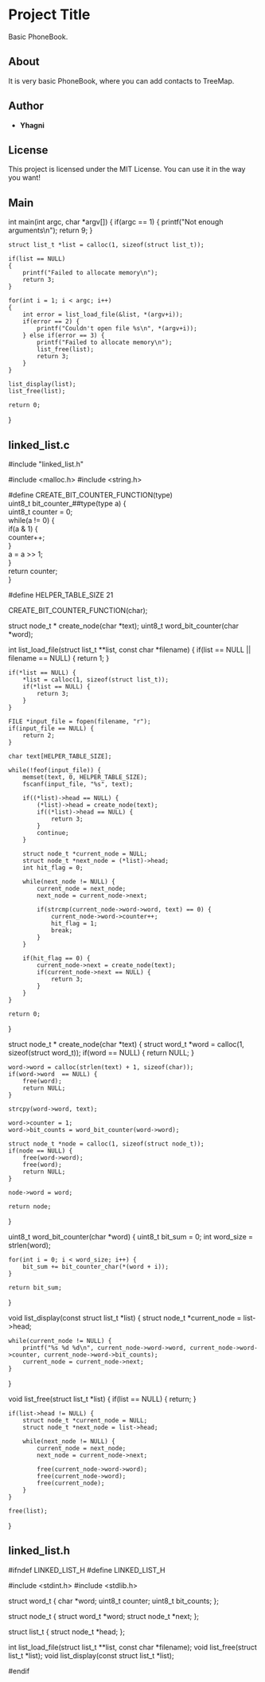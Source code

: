 # Project Title

Basic PhoneBook.

## About

It is very basic PhoneBook, where you can add contacts to TreeMap.

## Author

* **Yhagni**

## License

This project is licensed under the MIT License. You can use it in the way you want!

## Main

int main(int argc, char *argv[]) {
    if(argc == 1) 
    {
        printf("Not enough arguments\n");
        return 9;
    }

    struct list_t *list = calloc(1, sizeof(struct list_t));

    if(list == NULL) 
    {
        printf("Failed to allocate memory\n");
        return 3;
    }

    for(int i = 1; i < argc; i++) 
    {
        int error = list_load_file(&list, *(argv+i));
        if(error == 2) {
            printf("Couldn't open file %s\n", *(argv+i));
        } else if(error == 3) {
            printf("Failed to allocate memory\n");
            list_free(list);
            return 3;
        }
    }
    
    list_display(list);
    list_free(list);

    return 0;
}

## linked_list.c

  #include "linked_list.h"

#include <malloc.h>
#include <string.h>

#define CREATE_BIT_COUNTER_FUNCTION(type)   \
uint8_t bit_counter_##type(type a) {        \
    uint8_t counter = 0;                    \
    while(a != 0) {                         \
        if(a & 1) {                         \
            counter++;                      \
        }                                   \
        a = a >> 1;                         \
    }                                       \
    return counter;                         \
}

#define HELPER_TABLE_SIZE 21

CREATE_BIT_COUNTER_FUNCTION(char);

struct node_t * create_node(char *text);
uint8_t word_bit_counter(char *word);

int list_load_file(struct list_t **list, const char *filename) {
    if(list == NULL || filename == NULL) {
        return 1;
    }

    if(*list == NULL) {
        *list = calloc(1, sizeof(struct list_t));
        if(*list == NULL) {
            return 3;
        }
    }

    FILE *input_file = fopen(filename, "r");
    if(input_file == NULL) {
        return 2;
    }

    char text[HELPER_TABLE_SIZE];
    
    while(!feof(input_file)) {
        memset(text, 0, HELPER_TABLE_SIZE); 
        fscanf(input_file, "%s", text);

        if((*list)->head == NULL) {
            (*list)->head = create_node(text);
            if((*list)->head == NULL) {
                return 3;
            }
            continue;
        }
        
        struct node_t *current_node = NULL;
        struct node_t *next_node = (*list)->head;
        int hit_flag = 0; 

        while(next_node != NULL) {
            current_node = next_node;
            next_node = current_node->next;

            if(strcmp(current_node->word->word, text) == 0) {
                current_node->word->counter++;
                hit_flag = 1;
                break;
            }
        }
        
        if(hit_flag == 0) {
            current_node->next = create_node(text);
            if(current_node->next == NULL) {
                return 3;
            }
        }
    }

    return 0;
}

struct node_t * create_node(char *text) {
    struct word_t *word = calloc(1, sizeof(struct word_t));
    if(word == NULL) {
        return NULL;
    }

    word->word = calloc(strlen(text) + 1, sizeof(char)); 
    if(word->word  == NULL) {
        free(word);
        return NULL;
    }

    strcpy(word->word, text);

    word->counter = 1;
    word->bit_counts = word_bit_counter(word->word);
            
    struct node_t *node = calloc(1, sizeof(struct node_t));
    if(node == NULL) {
        free(word->word);
        free(word);
        return NULL;
    }

    node->word = word;

    return node;
}

uint8_t word_bit_counter(char *word) {
    uint8_t bit_sum = 0;
    int word_size = strlen(word);
    
    for(int i = 0; i < word_size; i++) {
        bit_sum += bit_counter_char(*(word + i));
    }

    return bit_sum;
}


void list_display(const struct list_t *list) {
    struct node_t *current_node = list->head;

    while(current_node != NULL) {
        printf("%s %d %d\n", current_node->word->word, current_node->word->counter, current_node->word->bit_counts);
        current_node = current_node->next;
    }
}

void list_free(struct list_t *list) {
    if(list == NULL) {
        return;
    }

    if(list->head != NULL) {
        struct node_t *current_node = NULL;
        struct node_t *next_node = list->head;

        while(next_node != NULL) {
            current_node = next_node;
            next_node = current_node->next;

            free(current_node->word->word);
            free(current_node->word);
            free(current_node);
        }
    }

    free(list);
}

## linked_list.h

#ifndef LINKED_LIST_H
#define LINKED_LIST_H

#include <stdint.h>
#include <stdlib.h>

struct word_t 
{ 
 char *word; 
 uint8_t counter; 
 uint8_t bit_counts; 
};

struct node_t
{ 
 struct word_t *word; 
 struct node_t *next; 
};

struct list_t
{ 
 struct node_t *head; 
};

int list_load_file(struct list_t **list, const char *filename);
void list_free(struct list_t *list);
void list_display(const struct list_t *list);


#endif

